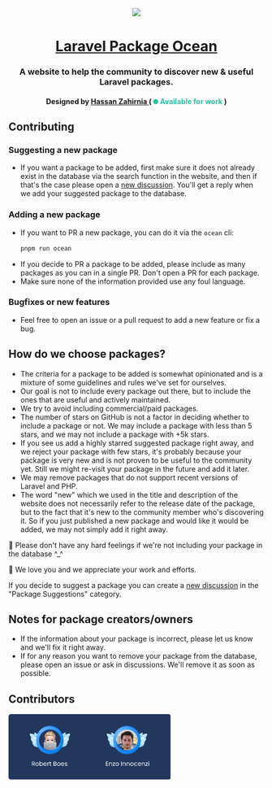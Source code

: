 <p align="center">
    <a href="https://laravel-package-ocean.com">
        <img src="https://laravel-package-ocean.com/laravel-package-ocean-opengraph.webp" width="500">
        <h1 align="center">Laravel Package Ocean</h1>
    </a>
</p>

<h3 align="center">
    A website to help the community to discover new & useful Laravel packages.
</h3>
<h4 align="center">
  Designed by
  <a aria-label="Hassan Zahirnia" href="https://github.com/HassanZahirnia">
     Hassan Zahirnia
  </a>
  ( <span style="display:inline-block;width:10px;height:10px;background:#2ac19d;border-radius:50%"></span> <span style="color:#2ac19d">Available for work</span> )
</h4>

## Contributing
### Suggesting a new package
- If you want a package to be added, first make sure it does not already exist in the database via the search function in the website, and then if that's the case please open a [new discussion](
    https://github.com/HassanZahirnia/laravel-package-ocean/discussions/categories/package-suggestions
). You'll get a reply when we add your suggested package to the database.
### Adding a new package
- If you want to PR a new package, you can do it via the `ocean` cli:
    ```bash
    pnpm run ocean
    ```
- If you decide to PR a package to be added, please include as many packages as you can in a single PR. Don't open a PR for each package.
- Make sure none of the information provided use any foul language.
### Bugfixes or new features
- Feel free to open an issue or a pull request to add a new feature or fix a bug.

## How do we choose packages?
- The criteria for a package to be added is somewhat opinionated and is a mixture of some guidelines and rules we've set for ourselves.
- Our goal is not to include every package out there, but to include the ones that are useful and actively maintained.
- We try to avoid including commercial/paid packages.
- The number of stars on GitHub is not a factor in deciding whether to include a package or not. We may include a package with less than 5 stars, and we may not include a package with +5k stars.
- If you see us add a highly starred suggested package right away, and we reject your package with few stars, it's probably because your package is very new and is not proven to be useful to the community yet. Still we might re-visit your package in the future and add it later.
- We may remove packages that do not support recent versions of Laravel and PHP.
- The word "new" which we used in the title and description of the website does not necessarily refer to the release date of the package, but to the fact that it's new to the community member who's discovering it. So if you just published a new package and would like it would be added, we may not simply add it right away.

🌸 Please don't have any hard feelings if we're not including your package in the database ^_^

💙 We love you and we appreciate your work and efforts.

If you decide to suggest a package you can create a [new discussion](https://github.com/HassanZahirnia/laravel-package-ocean/discussions/categories/package-suggestions) in the "Package Suggestions" category.

## Notes for package creators/owners
- If the information about your package is incorrect, please let us know and we'll fix it right away.
- If for any reason you want to remove your package from the database, please open an issue or ask in discussions. We'll remove it as soon as possible.

## Contributors
<img src=".github/assets/contributors-avatars.png" width="320px" style="border-radius:5px;" />